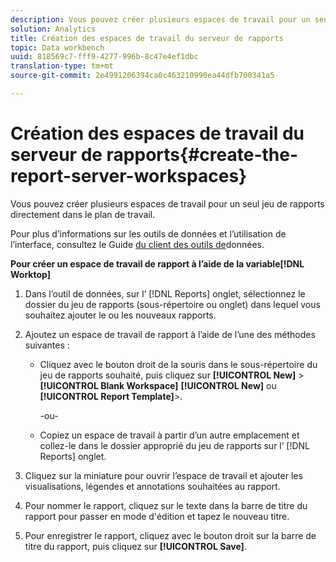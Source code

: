 ```yaml
---
description: Vous pouvez créer plusieurs espaces de travail pour un seul jeu de rapports directement dans le plan de travail.
solution: Analytics
title: Création des espaces de travail du serveur de rapports
topic: Data workbench
uuid: 818569c7-fff9-4277-996b-8c47e4ef1dbc
translation-type: tm+mt
source-git-commit: 2e4991206394ca0c463210990ea44dfb700341a5

---
```



# Création des espaces de travail du serveur de rapports{#create-the-report-server-workspaces}

Vous pouvez créer plusieurs espaces de travail pour un seul jeu de rapports directement dans le plan de travail.

Pour plus d’informations sur les outils de données et l’utilisation de l’interface, consultez le Guide [du client des outils de](https://docs.adobe.com/content/help/en/data-workbench/using/client/t-open-ins.html)données.

**Pour créer un espace de travail de rapport à l’aide de la variable[!DNL Worktop]**

1. Dans l’outil de données, sur l’ [!DNL Reports] onglet, sélectionnez le dossier du jeu de rapports (sous-répertoire ou onglet) dans lequel vous souhaitez ajouter le ou les nouveaux rapports.
1. Ajoutez un espace de travail de rapport à l’aide de l’une des méthodes suivantes :

   * Cliquez avec le bouton droit de la souris dans le sous-répertoire du jeu de rapports souhaité, puis cliquez sur **[!UICONTROL New]** > **[!UICONTROL Blank Workspace]** **[!UICONTROL New]** ou **[!UICONTROL Report Template]**>.

      -ou-

   * Copiez un espace de travail à partir d’un autre emplacement et collez-le dans le dossier approprié du jeu de rapports sur l’ [!DNL Reports] onglet.

1. Cliquez sur la miniature pour ouvrir l’espace de travail et ajouter les visualisations, légendes et annotations souhaitées au rapport.
1. Pour nommer le rapport, cliquez sur le texte dans la barre de titre du rapport pour passer en mode d&#39;édition et tapez le nouveau titre.
1. Pour enregistrer le rapport, cliquez avec le bouton droit sur la barre de titre du rapport, puis cliquez sur **[!UICONTROL Save]**.
